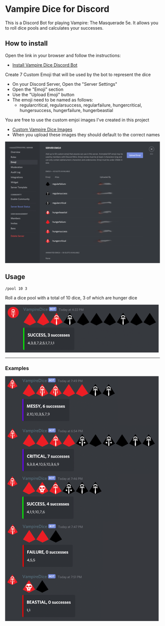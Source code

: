 # Vampire Dice for Discord

This is a Discord Bot for playing Vampire: The Masquerade 5e. It allows you to roll dice pools and calculates your successes.

## How to install

Open the link in your browser and follow the instructions:

- [Install Vampire Dice Discord Bot](https://discord.com/api/oauth2/authorize?client_id=784904882154504243&permissions=350272&scope=bot)

Create 7 Custom Emoji that will be used by the bot to represent the dice

- On your Discord Server, Open the "Server Settings"
- Open the "Emoji" section
- Use the "Upload Emoji" button
- The emoji need to be named as follows:
  - regularcritical, regularsuccess, regularfailure, hungercritical, hungersuccess, hungerfailure, hungerbeastial

You are free to use the custom emjoi images I've created in this project

- [Custom Vampire Dice Images](./emoji/emoji.zip)
- When you upload these images they should default to the correct names

<img src="./images/discord-settings-emoji.png?raw=true" width="800">

## Usage

```
/pool 10 3
```

Roll a dice pool with a total of 10 dice, 3 of which are hunger dice

<img src="./images/example-pool-command.png?raw=true" width="500" />

---

### Examples

<img src="./images/vampire-dice.png?raw=true" width="500" />
